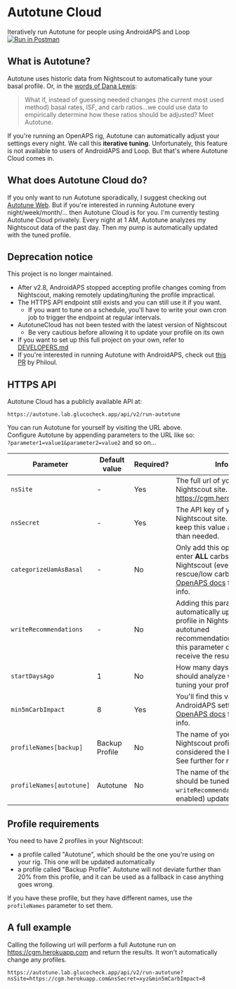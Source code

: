 
# Autotune Cloud
Iteratively run Autotune for people using AndroidAPS and Loop  
[![Run in Postman](https://run.pstmn.io/button.svg)](https://app.getpostman.com/run-collection/6da840e2363e08be7c69)

## What is Autotune?
Autotune uses historic data from Nightscout to automatically tune your basal profile.  Or, in the [words of Dana Lewis](https://diyps.org/2017/01/20/autotune-automatically-assessing-basal-rates-isf-and-carb-ratio-with-openaps-and-even-without-it/):
> What if, instead of guessing needed changes (the current most used method) basal rates, ISF, and carb ratios…we could use data to empirically determine how these ratios should be adjusted? Meet Autotune.

If you're running an OpenAPS rig, Autotune can automatically adjust your settings every night. We call this **iterative tuning**. Unfortunately, this feature is not available to users of AndroidAPS and Loop. But that's where Autotune Cloud comes in.

## What does Autotune Cloud do?
If you only want to run Autotune sporadically, I suggest checking out [Autotune Web](https://autotuneweb.azurewebsites.net/). But if you're interested in running Autotune every night/week/month/... then Autotune Cloud is for you.
I'm currently testing Autotune Cloud privately. Every night at 1 AM, Autotune analyzes my Nightscout data of the past day. Then my pump is automatically updated with the tuned profile.

## Deprecation notice
This project is no longer maintained. 
- After v2.8, AndroidAPS stopped accepting profile changes coming from Nightscout, making remotely updating/tuning the profile impractical.
- The HTTPS API endpoint still exists and you can still use it if you want.
  - If you want to tune on a schedule, you'll have to write your own cron job to trigger the endpoint at regular intervals.
- AutotuneCloud has not been tested with the latest version of Nightscout
  - Be very cautious before allowing it to update your profile on its own
- If you want to set up this full project on your own, refer to [DEVELOPERS.md](./DEVELOPERS.md)
- If you're interested in running Autotune with AndroidAPS, check out [this PR](https://github.com/nightscout/AndroidAPS/pull/34) by Philoul.

## HTTPS API
Autotune Cloud has a publicly available API at:
```
https://autotune.lab.glucocheck.app/api/v2/run-autotune
```
You can run Autotune for yourself by visiting the URL above.  
Configure Autotune by appending parameters to the URL like so:  
`?parameter1=value1&parameter2=value2` and so on...

| Parameter | Default value | Required? | Info |
|-----------|---------------|-----------|------|
| `nsSite` | - | Yes | The full url of your Nightscout site. E.g.: https://cgm.herokuapp.com |
| `nsSecret` | - | Yes | The API key of your Nightscout site. We will not keep this value any longer than needed.|
|`categorizeUamAsBasal`| - |No|Only add this option if you enter **ALL** carbs into Nightscout (even rescue/low carbs). See [OpenAPS docs](https://openaps.readthedocs.io/en/latest/docs/While%20You%20Wait%20For%20Gear/preferences-and-safety-settings.html#min-5m-carbimpact) for more info. |
|`writeRecommendations`| - |No|Adding this parameter will automatically update your profile in Nightscout to the autotuned recommendations. Leave this parameter out to just receive the results. |
|`startDaysAgo`|1|No|How many days Autotune should analyze when tuning your profile. |
|`min5mCarbImpact`|8|Yes|You'll find this value in your AndroidAPS settings. See [OpenAPS docs](https://openaps.readthedocs.io/en/latest/docs/While%20You%20Wait%20For%20Gear/preferences-and-safety-settings.html#min-5m-carbimpact) for more info. |
|`profileNames[backup]`|Backup Profile|No|The name of your Nightscout profile that's considered the baseline. See further for more info. |
|`profileNames[autotune]`|Autotune|No|The name of the profile that should be tuned and (if `writeRecommendations` is enabled) updated. |

## Profile requirements
You need to have 2 profiles in your Nightscout:

* a profile called "Autotune", which should be the one you're using on your rig. This one will be updated automatically
* a profile called "Backup Profile". Autotune will not deviate further than 20% from this profile, and it can be used as a fallback in case anything goes wrong.

If you have these profile, but they have different names, use the `profileNames` parameter to set them.

## A full example
Calling the following url will perform a full Autotune run on https://cgm.herokuapp.com and return the results. It won't automatically change any profiles.
```
https://autotune.lab.glucocheck.app/api/v2/run-autotune?nsSite=https://cgm.herokuapp.com&nsSecret=xyz&min5mCarbImpact=8
```
